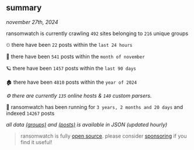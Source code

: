
## summary
_november 27th, 2024_

ransomwatch is currently crawling `492` sites belonging to `216` unique groups

⏲ there have been `22` posts within the `last 24 hours`

🦈 there have been `541` posts within the `month of november`

🪐 there have been `1457` posts within the `last 90 days`

🏚 there have been `4810` posts within the `year of 2024`

_⚙️ there are currently `135` online hosts & `140` custom parsers._

🦕 ransomwatch has been running for `3 years, 2 months and 20 days` and indexed `14267` posts

_all data  [(groups)](http://ransomwhat.telemetry.ltd/groups) and [(posts)](http://ransomwhat.telemetry.ltd/posts) is available in JSON (updated hourly)_

> ransomwatch is fully [open source](https://github.com/joshhighet/ransomwatch#ransomwatch--). please consider [sponsoring](https://github.com/sponsors/joshhighet) if you find it useful!
